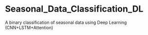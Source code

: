 # Seasonal_Data_Classification_DL
A binary classification of seasonal data using Deep Learning (CNN+LSTM+Attention)
